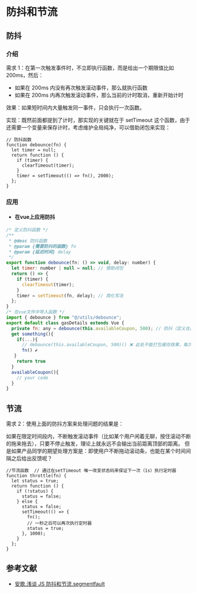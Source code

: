 # 防抖和节流

## 防抖

### 介绍

需求 1：在第一次触发事件时，不立即执行函数，而是给出一个期限值比如 200ms，然后：

- 如果在 200ms 内没有再次触发滚动事件，那么就执行函数
- 如果在 200ms 内再次触发滚动事件，那么当前的计时取消，重新开始计时

效果：如果短时间内大量触发同一事件，只会执行一次函数。

实现：既然前面都提到了计时，那实现的关键就在于 setTimeout 这个函数，由于还需要一个变量来保存计时，考虑维护全局纯净，可以借助闭包来实现：

```JS
// 防抖函数
function debounce(fn) {
  let timer = null;
  return function () {
    if (timer) {
      clearTimeout(timer);
    }
    timer = setTimeout(() => fn(), 2000);
  };
}
```

### 应用

- <h4>在vue上应用防抖</h4>

```js
/* 定义防抖函数 */
/**
 * @desc 防抖函数
 * @param {需要防抖的函数} fn
 * @param {延迟时间} delay
 */
export function debounce(fn: () => void, delay: number) {
  let timer: number | null = null; // 借助闭包
  return () => {
    if (timer) {
      clearTimeout(timer);
    }
    timer = setTimeout(fn, delay); // 简化写法
  };
}
/* 在vue文件中导入函数 */
import { debounce } from "@/utils/debounce";
export default class gasDetails extends Vue {
  private fn: any = debounce(this.availableCoupon, 500); // 防抖（定义在此处是采用闭包缓存timer)
  get something(){
    if(...){
      // debounce(this.availableCoupon, 500)() ❌ 此处不能打包缓存效果，每次都是执行新函数
      fn() ✔
   }
    return true
  }
  availableCoupon(){
    // your code
  }
}
```

## 节流

需求 2：使用上面的防抖方案来处理问题的结果是：

如果在限定时间段内，不断触发滚动事件（比如某个用户闲着无聊，按住滚动不断的拖来拖去），只要不停止触发，理论上就永远不会输出当前距离顶部的距离。
但是如果产品同学的期望处理方案是：即使用户不断拖动滚动条，也能在某个时间间隔之后给出反馈呢？

```JS
//节流函数  // 通过在setTimeout 唯一改变状态码来保证下一次（1s）执行定时器
function throttle(fn) {
  let status = true;
  return function () {
    if (!status) {
      status = false;
    } else {
      status = false;
      setTimeout(() => {
        fn();
        // 一秒之后可以再次执行定时器
        status = true;
      }, 1000);
    }
  };
}
```

## 参考文献

- <a href="https://segmentfault.com/a/1190000018428170" target="_blank">安歌.浅谈 JS 防抖和节流.segmentfault</a>
